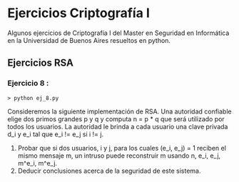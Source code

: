 # Ejercicios Criptografía I
Algunos ejercicios de Criptografía I del Master en Seguridad en Informática en la Universidad de Buenos Aires resueltos en python.

## Ejercicios RSA
### Ejercicio 8 :
```> python ej_8.py```

Consideremos la siguiente implementación de RSA. 
Una autoridad confiable elige dos primos grandes p y q y computa n = p * q que será utilizado por todos los usuarios. La autoridad le brinda a cada usuario una clave privada d_i y e_i tal que e_i != e_j si i != j.
1. Probar que si dos usuarios, i y j, para los cuales (e_i, e_j) = 1 reciben el mismo mensaje m, un intruso puede reconstruir m usando n, e_i, e_j, m^e_i, m^e_j.
2. Deducir conclusiones acerca de la seguridad de este sistema.

